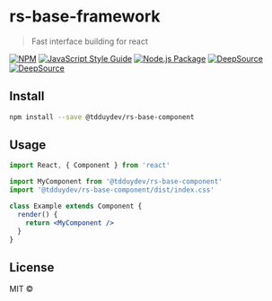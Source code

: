 # rs-base-framework

> Fast interface building for react

[![NPM](https://img.shields.io/npm/v/@tdduydev/rs-base-framework)](https://www.npmjs.com/package/@tdduydev/rs-base-framework) [![JavaScript Style Guide](https://img.shields.io/badge/code_style-standard-brightgreen.svg)](https://standardjs.com) [![Node.js Package](https://github.com/tdduydev/rs-base-framework/actions/workflows/action.yml/badge.svg)](https://github.com/tdduydev/rs-base-framework/actions/workflows/npm-publish.yml) [![DeepSource](https://deepsource.io/gh/tdduydev/rs-base-framework.svg/?label=active+issues&show_trend=true&token=u30aaN2PlhMdQePCuDThjXwA)](https://deepsource.io/gh/tdduydev/rs-base-framework/?ref=repository-badge) [![DeepSource](https://deepsource.io/gh/tdduydev/rs-base-framework.svg/?label=resolved+issues&show_trend=true&token=u30aaN2PlhMdQePCuDThjXwA)](https://deepsource.io/gh/tdduydev/rs-base-framework/?ref=repository-badge)


## Install

```bash
npm install --save @tdduydev/rs-base-component
```

## Usage

```jsx
import React, { Component } from 'react'

import MyComponent from '@tdduydev/rs-base-component'
import '@tdduydev/rs-base-component/dist/index.css'

class Example extends Component {
  render() {
    return <MyComponent />
  }
}
```

## License

MIT © [](https://github.com/)
